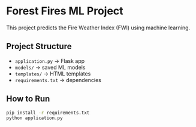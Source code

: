 # Forest Fires ML Project

This project predicts the Fire Weather Index (FWI) using machine learning.

## Project Structure
- `application.py` → Flask app
- `models/` → saved ML models
- `templates/` → HTML templates
- `requirements.txt` → dependencies

## How to Run
```bash
pip install -r requirements.txt
python application.py
